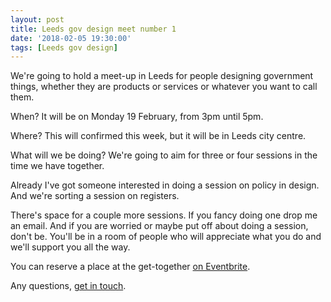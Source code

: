 ```yaml
---
layout: post
title: Leeds gov design meet number 1
date: '2018-02-05 19:30:00'
tags: [Leeds gov design]
---
```

We're going to hold a meet-up in Leeds for people designing government things, whether they are products or services or whatever you want to call them.

When? It will be on Monday 19 February, from 3pm until 5pm.

Where? This will confirmed this week, but it will be in Leeds city centre.

What will we be doing? We're going to aim for three or four sessions in the time we have together.

Already I've got someone interested in doing a session on policy in design. And we're sorting a session on registers.

There's space for a couple more sessions. If you fancy doing one drop me an email. And if you are worried or maybe put off about doing a session, don't be. You'll be in a room of people who will appreciate what you do and we'll support you all the way.

You can reserve a place at the get-together [on Eventbrite](https://www.eventbrite.co.uk/e/leeds-cross-government-design-meet-1-tickets-42817318753).

Any questions, [get in touch](/contact).
